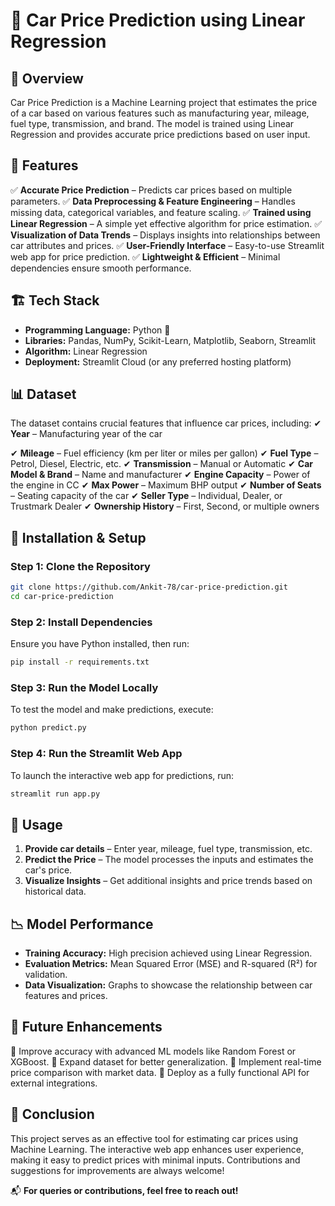 # 🚗 Car Price Prediction using Linear Regression

## 📌 Overview
Car Price Prediction is a Machine Learning project that estimates the price of a car based on various features such as manufacturing year, mileage, fuel type, transmission, and brand. The model is trained using Linear Regression and provides accurate price predictions based on user input.

## 🚀 Features
✅ **Accurate Price Prediction** – Predicts car prices based on multiple parameters.
✅ **Data Preprocessing & Feature Engineering** – Handles missing data, categorical variables, and feature scaling.
✅ **Trained using Linear Regression** – A simple yet effective algorithm for price estimation.
✅ **Visualization of Data Trends** – Displays insights into relationships between car attributes and prices.
✅ **User-Friendly Interface** – Easy-to-use Streamlit web app for price prediction.
✅ **Lightweight & Efficient** – Minimal dependencies ensure smooth performance.

## 🏗️ Tech Stack
- **Programming Language:** Python 🐍
- **Libraries:** Pandas, NumPy, Scikit-Learn, Matplotlib, Seaborn, Streamlit
- **Algorithm:** Linear Regression
- **Deployment:** Streamlit Cloud (or any preferred hosting platform)

## 📊 Dataset
The dataset contains crucial features that influence car prices, including:
✔ **Year** – Manufacturing year of the car

✔ **Mileage** – Fuel efficiency (km per liter or miles per gallon)
✔ **Fuel Type** – Petrol, Diesel, Electric, etc.
✔ **Transmission** – Manual or Automatic
✔ **Car Model & Brand** – Name and manufacturer
✔ **Engine Capacity** – Power of the engine in CC
✔ **Max Power** – Maximum BHP output
✔ **Number of Seats** – Seating capacity of the car
✔ **Seller Type** – Individual, Dealer, or Trustmark Dealer
✔ **Ownership History** – First, Second, or multiple owners

## 🔧 Installation & Setup
### **Step 1: Clone the Repository**
```bash
git clone https://github.com/Ankit-78/car-price-prediction.git
cd car-price-prediction
```

### **Step 2: Install Dependencies**
Ensure you have Python installed, then run:
```bash
pip install -r requirements.txt
```

### **Step 3: Run the Model Locally**
To test the model and make predictions, execute:
```bash
python predict.py
```

### **Step 4: Run the Streamlit Web App**
To launch the interactive web app for predictions, run:
```bash
streamlit run app.py
```

## 🎯 Usage
1. **Provide car details** – Enter year, mileage, fuel type, transmission, etc.
2. **Predict the Price** – The model processes the inputs and estimates the car's price.
3. **Visualize Insights** – Get additional insights and price trends based on historical data.

## 📉 Model Performance
- **Training Accuracy:** High precision achieved using Linear Regression.
- **Evaluation Metrics:** Mean Squared Error (MSE) and R-squared (R²) for validation.
- **Data Visualization:** Graphs to showcase the relationship between car features and prices.

## 🚀 Future Enhancements
🔹 Improve accuracy with advanced ML models like Random Forest or XGBoost.
🔹 Expand dataset for better generalization.
🔹 Implement real-time price comparison with market data.
🔹 Deploy as a fully functional API for external integrations.

## 🏁 Conclusion
This project serves as an effective tool for estimating car prices using Machine Learning. The interactive web app enhances user experience, making it easy to predict prices with minimal inputs. Contributions and suggestions for improvements are always welcome!

📬 **For queries or contributions, feel free to reach out!**

